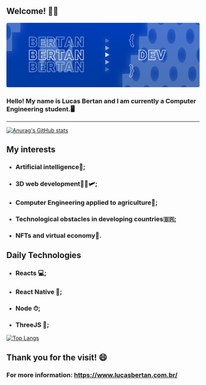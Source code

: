 ## Welcome! 👋🏻

![Alt text](https://github.com/bertanbee/bertanbee/blob/main/bannerProfileBanner.png)

###  Hello! My name is Lucas Bertan and I am currently a Computer Engineering student.🖥️ 

------------
[![Anurag's GitHub stats](https://github-readme-stats.vercel.app/api?username=bertanbee&show_icons=true&icon_color=0c0c0c&text_color=1b1b1b&bg_color=60,003bc0,0048ea,003e95&title_color=0c0c0c&hide_border=true)](https://github.com/anuraghazra/github-readme-stats)

 ## My interests

 - ### Artificial intelligence🦾;
 - ### 3D web development👩‍💻🛩;
 - ### Computer Engineering applied to agriculture🚜;
 - ### Technological obstacles in developing countries🇧🇷;
 - ### NFTs and virtual economy🤖.

## Daily Technologies
 - ### Reacts 💻;
 - ### React Native 📱;
 - ### Node ⏱;
 - ### ThreeJS 🎲;

[![Top Langs](https://github-readme-stats.vercel.app/api/top-langs/?username=bertanbee&layout=compact&bg_color=60,003bc0,0048ea,003e95&text_color=000&title_color=0c0c0c&hide_border=true)](https://github.com/anuraghazra/github-readme-stats)

## Thank you for the visit! 😄

### For more information: https://www.lucasbertan.com.br/
